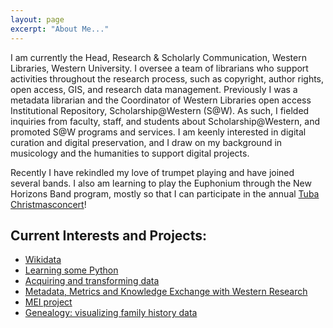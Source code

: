 ```yaml
---
layout: page
excerpt: "About Me..."
---
```


I am currently the Head, Research & Scholarly Communication, Western Libraries, Western University. I oversee a team of librarians who support activities throughout the research process, such as copyright, author rights, open access, GIS, and research data management. Previously I was a metadata librarian and the Coordinator of Western Libraries open access Institutional Repository, Scholarship@Western (S@W).  As such, I fielded inquiries from faculty, staff, and students about Scholarship@Western, and promoted S@W programs and services.
I am keenly interested in digital curation and digital preservation, and I draw on my background in musicology and the humanities to support digital projects.

Recently I have rekindled my love of trumpet playing and have joined several bands. I also am learning to play the Euphonium through the New Horizons Band program, mostly so that I can participate in the annual [Tuba Christmas](http://www.tubachristmas.com/)[concert](https://www.youtube.com/watch?v=hwfnNXgrRtc)!

## Current Interests and Projects:

- [Wikidata](https://wikiedu.org/wikidata/)
- [Learning some Python](https://www.py4e.com/)
- [Acquiring and transforming data](https://programminghistorian.org/en/lessons/)
- [Metadata, Metrics and Knowledge Exchange with Western Research](https://www.uwo.ca/research/services/kex/index.html)
- [MEI project](https://music-encoding.org/)
- [Genealogy: visualizing family history data](https://docs.google.com/presentation/d/1oDtuZz2VXov425Uu41EeVaSKJ5dJF_PkclGfEYH2QSE/edit?usp=sharing)
